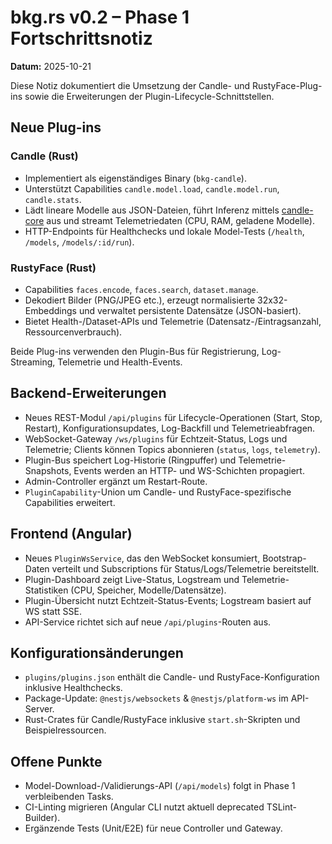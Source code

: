 # bkg.rs v0.2 – Phase 1 Fortschrittsnotiz

**Datum:** 2025-10-21

Diese Notiz dokumentiert die Umsetzung der Candle- und RustyFace-Plug-ins sowie die Erweiterungen der Plugin-Lifecycle-Schnittstellen.

## Neue Plug-ins

### Candle (Rust)
- Implementiert als eigenständiges Binary (`bkg-candle`).
- Unterstützt Capabilities `candle.model.load`, `candle.model.run`, `candle.stats`.
- Lädt lineare Modelle aus JSON-Dateien, führt Inferenz mittels [candle-core](https://github.com/huggingface/candle) aus und streamt Telemetriedaten (CPU, RAM, geladene Modelle).
- HTTP-Endpoints für Healthchecks und lokale Model-Tests (`/health`, `/models`, `/models/:id/run`).

### RustyFace (Rust)
- Capabilities `faces.encode`, `faces.search`, `dataset.manage`.
- Dekodiert Bilder (PNG/JPEG etc.), erzeugt normalisierte 32x32-Embeddings und verwaltet persistente Datensätze (JSON-basiert).
- Bietet Health-/Dataset-APIs und Telemetrie (Datensatz-/Eintragsanzahl, Ressourcenverbrauch).

Beide Plug-ins verwenden den Plugin-Bus für Registrierung, Log-Streaming, Telemetrie und Health-Events.

## Backend-Erweiterungen

- Neues REST-Modul `/api/plugins` für Lifecycle-Operationen (Start, Stop, Restart), Konfigurationsupdates, Log-Backfill und Telemetrieabfragen.
- WebSocket-Gateway `/ws/plugins` für Echtzeit-Status, Logs und Telemetrie; Clients können Topics abonnieren (`status`, `logs`, `telemetry`).
- Plugin-Bus speichert Log-Historie (Ringpuffer) und Telemetrie-Snapshots, Events werden an HTTP- und WS-Schichten propagiert.
- Admin-Controller ergänzt um Restart-Route.
- `PluginCapability`-Union um Candle- und RustyFace-spezifische Capabilities erweitert.

## Frontend (Angular)

- Neues `PluginWsService`, das den WebSocket konsumiert, Bootstrap-Daten verteilt und Subscriptions für Status/Logs/Telemetrie bereitstellt.
- Plugin-Dashboard zeigt Live-Status, Logstream und Telemetrie-Statistiken (CPU, Speicher, Modelle/Datensätze).
- Plugin-Übersicht nutzt Echtzeit-Status-Events; Logstream basiert auf WS statt SSE.
- API-Service richtet sich auf neue `/api/plugins`-Routen aus.

## Konfigurationsänderungen

- `plugins/plugins.json` enthält die Candle- und RustyFace-Konfiguration inklusive Healthchecks.
- Package-Update: `@nestjs/websockets` & `@nestjs/platform-ws` im API-Server.
- Rust-Crates für Candle/RustyFace inklusive `start.sh`-Skripten und Beispielressourcen.

## Offene Punkte

- Model-Download-/Validierungs-API (`/api/models`) folgt in Phase 1 verbleibenden Tasks.
- CI-Linting migrieren (Angular CLI nutzt aktuell deprecated TSLint-Builder).
- Ergänzende Tests (Unit/E2E) für neue Controller und Gateway.

